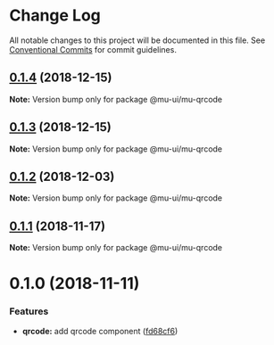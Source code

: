 # Change Log

All notable changes to this project will be documented in this file.
See [Conventional Commits](https://conventionalcommits.org) for commit guidelines.

## [0.1.4](https://github.com/mu-ui/mu-ui/compare/@mu-ui/mu-qrcode@0.1.3...@mu-ui/mu-qrcode@0.1.4) (2018-12-15)

**Note:** Version bump only for package @mu-ui/mu-qrcode





## [0.1.3](https://github.com/mu-ui/mu-ui/compare/@mu-ui/mu-qrcode@0.1.2...@mu-ui/mu-qrcode@0.1.3) (2018-12-15)

**Note:** Version bump only for package @mu-ui/mu-qrcode





## [0.1.2](https://github.com/mu-ui/mu-ui/compare/@mu-ui/mu-qrcode@0.1.1...@mu-ui/mu-qrcode@0.1.2) (2018-12-03)

**Note:** Version bump only for package @mu-ui/mu-qrcode





## [0.1.1](https://github.com/mu-ui/mu-ui/compare/@mu-ui/mu-qrcode@0.1.0...@mu-ui/mu-qrcode@0.1.1) (2018-11-17)

**Note:** Version bump only for package @mu-ui/mu-qrcode





# 0.1.0 (2018-11-11)


### Features

* **qrcode:** add qrcode component ([fd68cf6](https://github.com/mu-ui/mu-ui/commit/fd68cf6))

